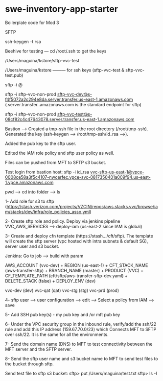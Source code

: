 # swe-inventory-app-starter
Boilerplate code for Mod 3


 SFTP

ssh-keygen -t rsa

Beehive for testing — cd /root/.ssh to get the keys

/Users/maguina/kstore/sftp-vvc-test

/Users/maguina/kstore ——— for ssh keys (sftp-vvc-test & sftp-vvc-test.pub)

sftp -i <sftp private key> <sftp user name>@<sftp endpoint>

sftp -i sftp-vvc-non-prod sftp-vvc-dev@s-f4f5072a2c294e8da.server.transfer.us-east-1.amazonaws.com (.server.transfer.<region>.amazonaws.com is the standard endpoint for sftp)

sftp -i sftp-vvc-non-prod sftp-vvc-test@s-08cf82c4c47643078.server.transfer.us-east-1.amazonaws.com


Bastion —> Created a tmp-ssh file in the root directory (/root/tmp-ssh). Generated the key (ssh-keygen —> /root/tmp-ssh/id_rsa —>).

Added the pub key to the sftp user. 

Edited the IAM role policy and sftp user policy as well.

Files can be pushed from MFT to SFTP s3 bucket.

Test login from bastion host: sftp -i id_rsa vvc-sftp-us-east-1@vpce-0008ce58a3f5c4107-nwcerfec.vpce-svc-0817350401a009f94.us-east-1.vpce.amazonaws.com   

pwd —> cd into folder —> ls



1- Add role for s3 to sftp (https://stash.verizon.com/projects/VZCIN/repos/aws.stacks.vvc/browse/iam/stacks/dev/infra/role_policies_asso.yml)

2- Create sftp role and policy. Deploy via jenkins pipeline VVC_AWS_SERVICES —> deploy-iam (us-east-2 since IAM is global)

3- Create and deploy cfn template (https://stash.../cft/sftp). The template will create the sftp server (vpc hosted with intra subnets & default SG), server user and s3 bucket. 

Jenkins: Go to job —> build with param

AWS_ACCOUNT (vvc-dev) + REGION (us-east-1) + CFT_STACK_NAME (aws-transfer-sftp) + BRANCH_NAME (master) + PRODUCT (VVC) + CF_TEMPLATE_PATH (cft/sftp/aws-transfer-sftp-dev.yaml) + DELETE_STACK (false) + DEPLOY_ENV (dev)

vvc-dev (dev)  vvc-qat (qat)  vvc-stg (stg)  vvc-prd (prod)

4- sftp user —> user configuration —> edit —> Select a policy from IAM —> save

5- Add SSH pub key(s) - my pub key and /or mft pub key

6- Under the VPC security group in the inbound rule, verify/add the ssh/22 rule and add this IP address (159.67.70.0/23) which Connects MFT to SFTP over ssh/22. It is the same for all the environments. 

7- Send the domain name (DNS) to MFT to test connectivity between the MFT server and the SFTP server.

8- Send the sftp user name and s3 bucket name to MFT to send test files to the bucket through sftp.



Send test file to sftp s3 bucket: 
sftp> put /Users/maguina/test.txt 
sftp> ls -l
